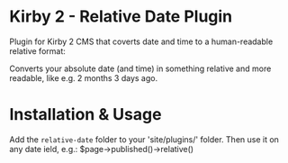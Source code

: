 # Kirby 2 - Relative Date Plugin
Plugin for Kirby 2 CMS that coverts date and time to a human-readable relative format:

Converts your absolute date (and time) in something relative and more readable, like e.g. 2 months 3 days ago.

# Installation & Usage
Add the ```relative-date``` folder to your 'site/plugins/' folder. 
Then use it on any date ield, e.g.: $page->published()->relative()
